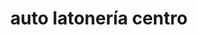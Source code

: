 ---
title: "auto latonería centro"
url: /puerto-la-cruz/auto-latoneria-centro/
shop: Autowerkstatt
---